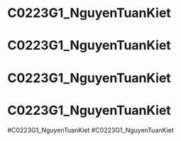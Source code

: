 # C0223G1_NguyenTuanKiet
# C0223G1_NguyenTuanKiet
# C0223G1_NguyenTuanKiet
# C0223G1_NguyenTuanKiet
#C0223G1_NguyenTuanKiet
#C0223G1_NguyenTuanKiet
